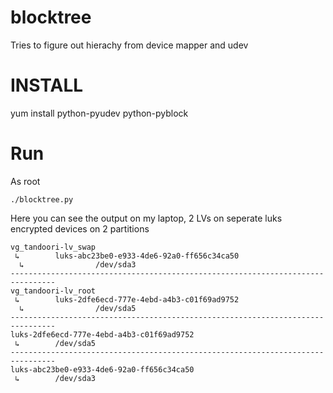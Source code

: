 blocktree
=========
Tries to figure out hierachy from device mapper and udev


INSTALL
=======

yum install python-pyudev python-pyblock

Run
===
As root 

```
./blocktree.py
```

Here you can see the output on my laptop, 2 LVs on seperate luks encrypted devices on 2 partitions
```
vg_tandoori-lv_swap
 ↳        luks-abc23be0-e933-4de6-92a0-ff656c34ca50
  ↳                /dev/sda3
--------------------------------------------------------------------------------
vg_tandoori-lv_root
 ↳        luks-2dfe6ecd-777e-4ebd-a4b3-c01f69ad9752
  ↳                /dev/sda5
--------------------------------------------------------------------------------
luks-2dfe6ecd-777e-4ebd-a4b3-c01f69ad9752
 ↳        /dev/sda5
--------------------------------------------------------------------------------
luks-abc23be0-e933-4de6-92a0-ff656c34ca50
 ↳        /dev/sda3

```


